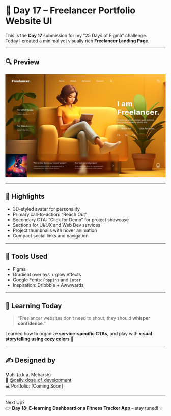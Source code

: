 # 🎨 Day 17 – Freelancer Portfolio Website UI

This is the **Day 17** submission for my "25 Days of Figma" challenge.  
Today I created a minimal yet visually rich **Freelancer Landing Page**.

---

## 🔍 Preview

![x`preview](preview.jpg)

---

## 🌟 Highlights

- 3D-styled avatar for personality
- Primary call-to-action: “Reach Out”
- Secondary CTA: “Click for Demo” for project showcase
- Sections for UI/UX and Web Dev services
- Project thumbnails with hover animation
- Compact social links and navigation

---

## 🧰 Tools Used

- Figma
- Gradient overlays + glow effects
- Google Fonts: `Poppins` and `Inter`
- Inspiration: Dribbble + Awwwards

---

## 🧠 Learning Today

> “Freelancer websites don’t need to shout; they should **whisper confidence**.”

Learned how to organize **service-specific CTAs**, and play with **visual storytelling using cozy colors** 🎨

---

## ✍️ Designed by

Mahi (a.k.a. Meharsh)  
📸 [@daily_dose_of_development](https://instagram.com/daily_dose_of_development)  
💻 Portfolio: [Coming Soon]

---

Next Up?  
👉 **Day 18: E-learning Dashboard or a Fitness Tracker App** – stay tuned! 💡
